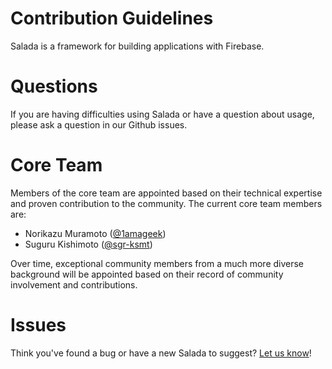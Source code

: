 # Contribution Guidelines
Salada is a framework for building applications with Firebase.

# Questions

If you are having difficulties using Salada or have a question about usage, please ask a question in our Github issues.

# Core Team

Members of the core team are appointed based on their technical expertise and proven contribution to the community. The current core team members are:

- Norikazu Muramoto ([@](https://github.com/1amageek)[1amageek](https://github.com/1amageek))
- Suguru Kishimoto ([@](https://github.com/sgr-ksmt)[sgr-ksmt](https://github.com/sgr-ksmt))


Over time, exceptional community members from a much more diverse background will be appointed based on their record of community involvement and contributions.

# Issues

Think you've found a bug or have a new Salada to suggest? [Let us know](https://github.com/1amageek/Salada/issues/new)!
